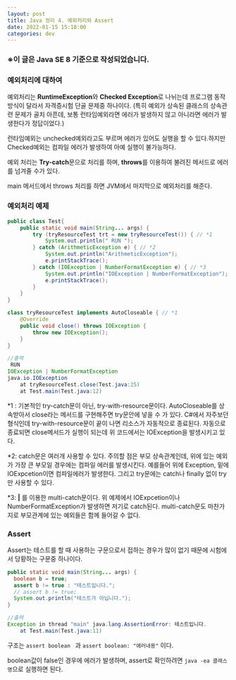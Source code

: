 ```yaml
---
layout: post
title: Java 정리 4. 예외처리와 Assert
date: 2022-01-15 15:18:00
categories: dev
---
```


### ※이 글은 Java SE 8 기준으로 작성되었습니다.

### 예외처리에 대하여

예외처리는 **RuntimeException**와 **Checked Exception**로 나뉘는데 프로그램 동작방식이 달라서 자격증시험 단골 문제중 하나이다. (특히 예외가 상속된 클래스의 상속관련 문제가 골치 아픈데, 보통 런타임예외라면 에러가 발생하지 않고 아니라면 에러가 발생한다가 정답이었다.)

런타임예외는 unchecked예외라고도 부르며 에러가 있어도 실행을 할 수 있다.하지만 Checked예외는 컴파일 에러가 발생하여 아예 실행이 불가능하다.

예외 처리는 **Try-catch**문으로 처리를 하며, **throws**를 이용하여 불려진 메서드로 에러를 넘겨줄 수가 있다.

main 메서드에서 throws 처리를 하면 JVM에서 마지막으로 예외처리를 해준다. 



### 예외처리 예제

```java
public class Test{
    public static void main(String... args) { 
        try (tryResourceTest trt = new tryResourceTest()) { // *1
            System.out.println(" RUN ");
        } catch (ArithmeticException e) { // *2
            System.out.println("ArithmeticException");
            e.printStackTrace();
        } catch (IOException | NumberFormatException e) { // *3
            System.out.println("IOException | NumberFormatException");
            e.printStackTrace();
        }
    }
}

class tryResourceTest implements AutoCloseable { // *1
    @Override
    public void close() throws IOException {
        throw new IOException();
    }
}

//출력
 RUN 
IOException | NumberFormatException
java.io.IOException
	at tryResourceTest.close(Test.java:25)
	at Test.main(Test.java:12)
```



*1 : 기본적인 try-catch문이 아닌, try-with-resource문이다. AutoCloseable를 상속받아서 close라는 메서드를 구현해주면 try문안에 넣을 수 가 있다. C#에서 자주보던 형식인데 try-with-resource문이 끝이 나면 리소스가 자동적으로 종료된다. 자동으로 종료되면 close메서드가 실행이 되는데 위 코드에서는 IOException을 발생시키고 있다.

*2: catch문은 여러개 사용할 수 있다. 주의할 점은 부모 상속관계인데, 위에 있는 예외가 가장 큰 부모일 경우에는 컴파일 에러를 발생시킨다. 예를들어 위에 Exception, 밑에 IOExpcetion이면 컴파일에러가 발생한다. 그리고 try문에는 catch나 finally 없이 try만 사용할 수 있다.

*3: **|** 를 이용한 multi-catch문이다. 위 예제에서 IOExpcetion이나 NumberFormatException가 발생하면 저기로 catch된다. multi-catch문도 마찬가지로 부모관계에 있는 예외들은 함께 들어갈 수 없다.



### Assert

Assert는 테스트를 할 때 사용하는 구문으로서 접하는 경우가 많이 없기 때문에 시험에서 당황하는 구문중 하나이다.

```java
public static void main(String... args) {
  boolean b = true;
  assert b != true : "테스트입니다.";
  // assert b != true;
  System.out.println("테스트가 아닙니다.");
}

//출력
Exception in thread "main" java.lang.AssertionError: 테스트입니다.
	at Test.main(Test.java:11)
```

구조는 `assert boolean ` 과  `assert boolean: "에러내용"` 이다.

boolean값이 false인 경우에 에러가 발생하며, assert로 확인하려면 `java -ea 클래스명`으로 실행하면 된다.